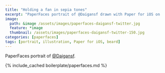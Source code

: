 ```yaml
---
title: "Holding a fan in sepia tones"
excerpt: "PaperFaces portrait of @Daigansf drawn with Paper for iOS on an iPad."
image: 
  path: &image /assets/images/paperfaces-daigansf-twitter.jpg 
  feature: *image
  thumbnail: /assets/images/paperfaces-daigansf-twitter-150.jpg
categories: [paperfaces]
tags: [portrait, illustration, Paper for iOS, beard]
---
```


PaperFaces portrait of [@Daigansf](https://twitter.com/Daigansf).

{% include_cached boilerplate/paperfaces.md %}
